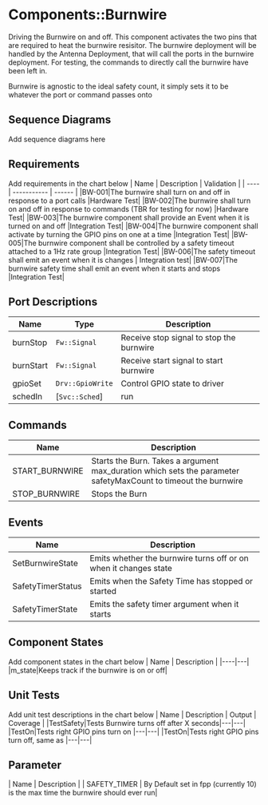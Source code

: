 # Components::Burnwire

Driving the Burnwire on and off. This component activates the two pins that are required to heat the burnwire resisitor. The burnwire deployment will be handled by the Antenna Deployment, that will call the ports in the burnwire deployment. For testing, the commands to directly call the burnwire have been left in.

Burnwire is agnostic to the ideal safety count, it simply sets it to be whatever the port or command passes onto

## Sequence Diagrams
Add sequence diagrams here

## Requirements
Add requirements in the chart below
| Name | Description | Validation |
| ---- | -----------  | ------ |
|BW-001|The burnwire shall turn on and off in response to a port calls |Hardware Test|
|BW-002|The burnwire shall turn on and off in response to commands (TBR for testing for now) |Hardware Test|
|BW-003|The burnwire component shall provide an Event when it is turned on and off |Integration Test|
|BW-004|The burnwire component shall activate by turning the GPIO pins on one at a time |Integration Test|
|BW-005|The burnwire component shall be controlled by a safety timeout attached to a 1Hz rate group |Integration Test|
|BW-006|The safety timeout shall emit an event when it is changes | Integration test|
|BW-007|The burnwire safety time shall emit an event when it starts and stops |Integration Test|

## Port Descriptions
Name | Type | Description |
|----|---|---|
|burnStop|`Fw::Signal`|Receive stop signal to stop the burnwire|
|burnStart|`Fw::Signal`|Receive start signal to start burnwire|
|gpioSet|`Drv::GpioWrite`|Control GPIO state to driver|
|schedIn|[`Svc::Sched`]| run | Input | Synchronous | Receive periodic calls from rate group


## Commands
| Name | Description |
| ---- | -----------  |
|START_BURNWIRE|Starts the Burn. Takes a argument max_duration which sets the parameter safetyMaxCount to timeout the burnwire|
|STOP_BURNWIRE|Stops the Burn|

## Events
| Name | Description |
|---|---|
|SetBurnwireState|Emits whether the burnwire turns off or on when it changes state|
|SafetyTimerStatus|Emits when the Safety Time has stopped or started|
|SafetyTimerState|Emits  the safety timer argument when it starts|


## Component States
Add component states in the chart below
| Name | Description |
|----|---|
|m_state|Keeps track if the burnwire is on or off|


## Unit Tests
Add unit test descriptions in the chart below
| Name | Description | Output | Coverage |
|TestSafety|Tests Burnwire turns off after X seconds|---|---|
|TestOn|Tests right GPIO pins turn on |---|---|
|TestOn|Tests right GPIO pins turn off, same as |---|---|


## Parameter
| Name | Description |
|   SAFETY_TIMER   | By Default set in fpp (currently 10) is the max time the burnwire should ever run|
